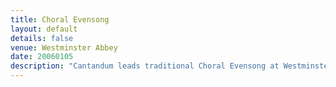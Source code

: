 ```yaml
---
title: Choral Evensong
layout: default
details: false
venue: Westminster Abbey
date: 20060105
description: "Cantandum leads traditional Choral Evensong at Westminster Abbey, offering beautiful Anglican liturgy in one of England's most sacred spaces."
---
```

